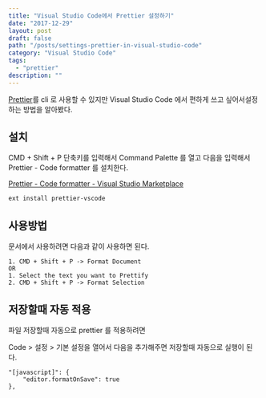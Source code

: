 ```yaml
---
title: "Visual Studio Code에서 Prettier 설정하기"
date: "2017-12-29"
layout: post
draft: false
path: "/posts/settings-prettier-in-visual-studio-code"
category: "Visual Studio Code"
tags: 
  - "prettier"
description: ""  
---
```


[Prettier](https://prettier.io/)를 cli 로 사용할 수 있지만 Visual Studio Code 에서 편하게 쓰고 싶어서설정하는 방법을 알아봤다.

## 설치

CMD + Shift + P 단축키를 입력해서 Command Palette 를 열고 다음을 입력해서 Prettier - Code formatter 를 설치한다.

[Prettier - Code formatter - Visual Studio Marketplace](https://marketplace.visualstudio.com/items?itemName=esbenp.prettier-vscode)

```bash
ext install prettier-vscode
```

## 사용방법

문서에서 사용하려면 다음과 같이 사용하면 된다.

```
1. CMD + Shift + P -> Format Document
OR
1. Select the text you want to Prettify
2. CMD + Shift + P -> Format Selection
```

## 저장할때 자동 적용

파일 저장할때 자동으로 prettier 를 적용하려면

Code > 설정 > 기본 설정을 열어서 다음을 추가해주면 저장할때 자동으로 실행이 된다.

```
"[javascript]": {
	"editor.formatOnSave": true
},
```
